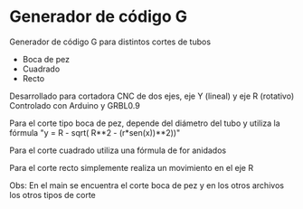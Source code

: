 # Generador de código G
Generador de código G para distintos cortes de tubos
* Boca de pez
* Cuadrado
* Recto

Desarrollado para cortadora CNC de dos ejes, eje Y (lineal) y eje R (rotativo) 
Controlado con Arduino y GRBL0.9


Para el corte tipo boca de pez, depende del diámetro del tubo y utiliza la fórmula "y = R - sqrt( R**2 - (r*sen(x))**2))"

Para el corte cuadrado utiliza una fórmula de for anidados

Para el corte recto simplemente realiza un movimiento en el eje R

Obs: En el main se encuentra el corte boca de pez y en los otros archivos los otros tipos de corte
